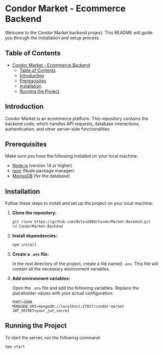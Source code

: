 # Condor Market - Ecommerce Backend

Welcome to the Condor Market backend project. This README will guide you through the installation and setup process.

## Table of Contents

- [Condor Market - Ecommerce Backend](#condor-market---ecommerce-backend)
  - [Table of Contents](#table-of-contents)
  - [Introduction](#introduction)
  - [Prerequisites](#prerequisites)
  - [Installation](#installation)
  - [Running the Project](#running-the-project)

## Introduction

Condor Market is an ecommerce platform. This repository contains the backend code, which handles API requests, database interactions, authentication, and other server-side functionalities.

## Prerequisites

Make sure you have the following installed on your local machine:

- [Node.js](https://nodejs.org/) (version 14 or higher)
- [npm](https://www.npmjs.com/) (Node package manager)
- [MongoDB](https://www.mongodb.com/) (for the database)

## Installation

Follow these steps to install and set up the project on your local machine:

1. **Clone the repository:**

    ```sh
    git clone https://github.com/Nitin2806/CondorMarket-Backend.git
    cd CondorMarket-Backend
    ```

2. **Install dependencies:**

    ```sh
    npm install
    ```

3. **Create a `.env` file:**

    In the root directory of the project, create a file named `.env`. This file will contain all the necessary environment variables.

4. **Add environment variables:**

    Open the `.env` file and add the following variables. Replace the placeholder values with your actual configuration:

    ```plaintext
    PORT=3000
    MONGODB_URI=mongodb://localhost:27017/condor-market
    JWT_SECRET=your_jwt_secret
    ```

## Running the Project

To start the server, run the following command:

```sh
npm start
